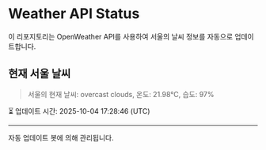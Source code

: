 
# Weather API Status

이 리포지토리는 OpenWeather API를 사용하여 서울의 날씨 정보를 자동으로 업데이트합니다.

## 현재 서울 날씨
> 서울의 현재 날씨: overcast clouds, 온도: 21.98°C, 습도: 97%

⏳ 업데이트 시간: 2025-10-04 17:28:46 (UTC)

---
자동 업데이트 봇에 의해 관리됩니다.
